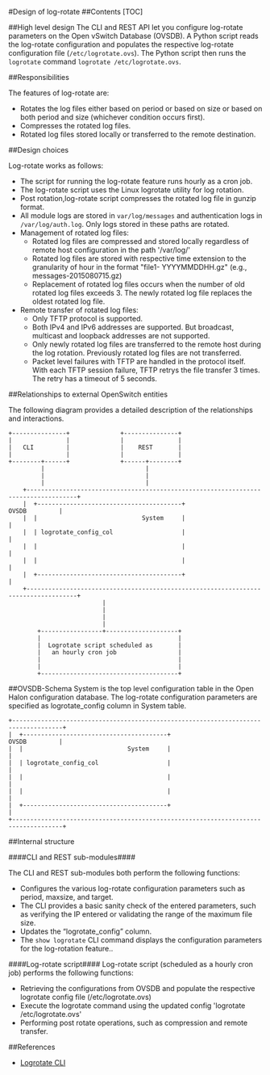 #Design of log-rotate
##Contents
[TOC]

##High level design
The CLI and REST API let you configure log-rotate parameters on the Open vSwitch Database (OVSDB). A Python script reads the log-rotate configuration and populates the respective log-rotate configuration file (`/etc/logrotate.ovs`). The Python script then runs the `logrotate` command `logrotate /etc/logrotate.ovs`.


##Responsibilities

The features of log-rotate are:

  - Rotates the log files either based on period or based on size or based on both period and size (whichever condition occurs first).
  - Compresses the rotated log files.
  - Rotated log files stored locally or transferred to the remote destination.


##Design choices

Log-rotate works as follows:

- The script for running the log-rotate feature runs hourly as a cron job.
- The log-rotate script uses the Linux logrotate utility for log rotation.
- Post rotation,log-rotate script compresses the rotated log file in gunzip format.
- All module logs are stored in `var/log/messages` and authentication logs in `/var/log/auth.log`. Only logs stored in these paths are rotated.
- Management of rotated log files:
  - Rotated log files are compressed and stored locally regardless of remote host configuration in the path '/var/log/'
  - Rotated log files are stored with respective time extension to the granularity of hour in the format "file1- YYYYMMDDHH.gz" (e.g., messages-2015080715.gz)
  - Replacement of rotated log files occurs when the number of old rotated log files exceeds 3. The newly rotated log file replaces the oldest rotated log file.
- Remote transfer of rotated log files:
  -  Only TFTP protocol is supported.
  -  Both IPv4 and IPv6 addresses are supported. But broadcast, multicast and loopback addresses are not supported.
  -  Only newly rotated log files are transferred to the remote host during the log rotation. Previously rotated log files are not transferred.
  -  Packet level failures with TFTP are handled in the protocol itself. With each TFTP session failure, TFTP retrys the file transfer 3 times. The retry has a timeout of 5 seconds.


##Relationships to external OpenSwitch entities

The following diagram provides a detailed description of the relationships and interactions.

	+---------------+              +---------------+
	|               |              |               |
	|   CLI         |              |    REST       |
	|               |              |               |
	+--------+------+              +------+--------+
	         |                            |
	         |                            |
	         |                            |
	    +------------------------------------------------------------------------------------+
	    |  +----------------------------------------+                          OVSDB         |
	    |  |                             System     |                                        |
	    |  | logrotate_config_col                   |                                        |
	    |  |                                        |                                        |
	    |  |                                        |                                        |
	    |  +----------------------------------------+                                        |
	    +------------------------------------------------------------------------------------+
	                          |
	                          |
	                          |
	                          |
	        +-----------------+--------------------+
	        |                                      |
	        |  Logrotate script scheduled as       |
	        |   an hourly cron job                 |
	        |                                      |
	        |                                      |
	        +--------------------------------------+


##OVSDB-Schema
System is the top level configuration table in the Open Halon configuration database.
The log-rotate configuration parameters are specified as logrotate\_config column in System table.

	+------------------------------------------------------------------------------------+
	|  +----------------------------------------+                          OVSDB         |
	|  |                             System     |                                        |
	|  | logrotate_config_col                   |                                        |
	|  |                                        |                                        |
	|  |                                        |                                        |
	|  +----------------------------------------+                                        |
	+------------------------------------------------------------------------------------+


##Internal structure

####CLI and REST sub-modules####

The CLI and REST sub-modules both perform the following functions:
  - Configures the various log-rotate configuration parameters such as period, maxsize, and target.
  - The CLI provides a basic sanity check of the entered parameters, such as verifying the IP entered or validating the range of the maximum file size.
  - Updates the “logrotate_config” column.
  - The `show logrotate` CLI command displays the configuration parameters for the log-rotation feature..

####Log-rotate script####
Log-rotate script (scheduled as a hourly cron job) performs the following functions:

- Retrieving the configurations from OVSDB and populate the respective logrotate config file (/etc/logrotate.ovs)
- Execute the logrotate command using the updated config 'logrotate /etc/logrotate.ovs'
- Performing post rotate operations, such as compression and remote transfer.

##References

* [Logrotate CLI](http://www.openswitch.net/docs/redest1)


<!-- Include references to any other modules that interact with this module directly or through the database model. For example, CLI, REST, etc.
ops-fand might provide reference to ops-sensord, etc. -->
